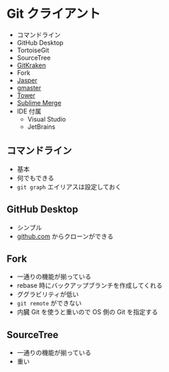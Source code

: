 # Git クライアント

- コマンドライン
- GitHub Desktop
- TortoiseGit
- SourceTree
- [GitKraken](https://www.gitkraken.com/)
- Fork
- [Jasper](https://jasperapp.io/)
- [gmaster](https://gmaster.io/)
- [Tower](https://www.git-tower.com/windows)
- [Sublime Merge](https://www.sublimemerge.com/)
- IDE 付属
  - Visual Studio
  - JetBrains

## コマンドライン
- 基本
- 何でもできる
- `git graph` エイリアスは設定しておく

## GitHub Desktop
- シンプル
- [github.com](https://github.com/) からクローンができる

## Fork
- 一通りの機能が揃っている
- rebase 時にバックアップブランチを作成してくれる
- ググラビリティが低い
- `git remote` ができない
- 内臓 Git を使うと重いので OS 側の Git を指定する

## SourceTree
- 一通りの機能が揃っている
- 重い

